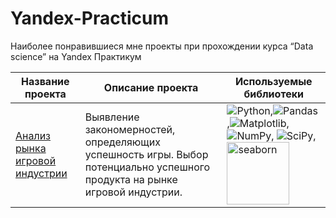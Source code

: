 # Yandex-Practicum
Наиболее понравившиеся мне проекты при прохождении курса “Data science” на Yandex Практикум 

| Название проекта |Описание проекта | Используемые библиотеки| 
|------------------|-------------------|----------|
| [Анализ рынка игровой индустрии](https://github.com/GrigoriyKhanov/Yandex-Practicum/blob/d9df8991fce2d70a851922606a8b577a76738389/Analysis-of-computer-games/Analysis-of-computer-games.ipynb) | Выявление закономерностей, определяющих успешность игры. Выбор потенциально успешного продукта на рынке игровой индустрии.|![Python](https://img.shields.io/badge/python-3670A0?style=for-the-badge&logo=python&logoColor=ffdd54),![Pandas](https://img.shields.io/badge/pandas-%23150458.svg?style=for-the-badge&logo=pandas&logoColor=white) ,![Matplotlib](https://img.shields.io/badge/Matplotlib-%23ffffff.svg?style=for-the-badge&logo=Matplotlib&logoColor=black), ![NumPy](https://img.shields.io/badge/numpy-%23013243.svg?style=for-the-badge&logo=numpy&logoColor=white), ![SciPy](https://img.shields.io/badge/SciPy-%230C55A5.svg?style=for-the-badge&logo=scipy&logoColor=%white),<img src="https://seaborn.pydata.org/_images/logo-wide-lightbg.svg"  title ="seaborn"  width="100" heitght ="50"  />

